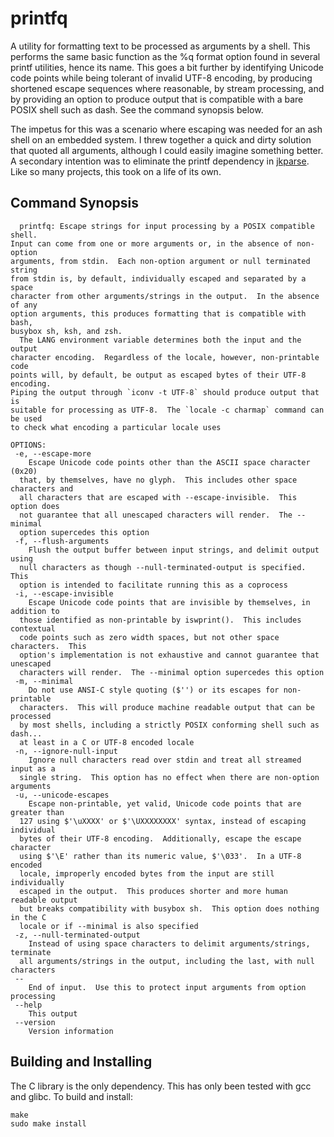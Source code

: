 printfq
=======

A utility for formatting text to be processed as arguments by a shell.
This performs the same basic function as the %q format option found in several
printf utilities, hence its name.  This goes a bit further by identifying
Unicode code points while being tolerant of invalid UTF-8 encoding, by
producing shortened escape sequences where reasonable, by stream processing,
and by providing an option to produce output that is compatible with a bare
POSIX shell such as dash.  See the command synopsis below.
  
The impetus for this was a scenario where escaping was needed for an ash shell
on an embedded system.  I threw together a quick and dirty solution that
quoted all arguments, although I could easily imagine something better.  A
secondary intention was to eliminate the printf dependency in
[jkparse](https://github.com/jacre8/jkparse).  Like so many projects, this
took on a life of its own.


Command Synopsis
----------------

	  printfq: Escape strings for input processing by a POSIX compatible shell.
	Input can come from one or more arguments or, in the absence of non-option
	arguments, from stdin.  Each non-option argument or null terminated string
	from stdin is, by default, individually escaped and separated by a space
	character from other arguments/strings in the output.  In the absence of any
	option arguments, this produces formatting that is compatible with bash,
	busybox sh, ksh, and zsh.
	  The LANG environment variable determines both the input and the output
	character encoding.  Regardless of the locale, however, non-printable code
	points will, by default, be output as escaped bytes of their UTF-8 encoding.
	Piping the output through `iconv -t UTF-8` should produce output that is
	suitable for processing as UTF-8.  The `locale -c charmap` command can be used
	to check what encoding a particular locale uses

	OPTIONS:
	 -e, --escape-more
	    Escape Unicode code points other than the ASCII space character (0x20)
	  that, by themselves, have no glyph.  This includes other space characters and
	  all characters that are escaped with --escape-invisible.  This option does
	  not guarantee that all unescaped characters will render.  The --minimal
	  option supercedes this option
	 -f, --flush-arguments
	    Flush the output buffer between input strings, and delimit output using
	  null characters as though --null-terminated-output is specified.  This
	  option is intended to facilitate running this as a coprocess
	 -i, --escape-invisible
	    Escape Unicode code points that are invisible by themselves, in addition to
	  those identified as non-printable by iswprint().  This includes contextual
	  code points such as zero width spaces, but not other space characters.  This
	  option's implementation is not exhaustive and cannot guarantee that unescaped
	  characters will render.  The --minimal option supercedes this option
	 -m, --minimal
	    Do not use ANSI-C style quoting ($'') or its escapes for non-printable
	  characters.  This will produce machine readable output that can be processed
	  by most shells, including a strictly POSIX conforming shell such as dash...
	  at least in a C or UTF-8 encoded locale
	 -n, --ignore-null-input
	    Ignore null characters read over stdin and treat all streamed input as a
	  single string.  This option has no effect when there are non-option arguments
	 -u, --unicode-escapes
	    Escape non-printable, yet valid, Unicode code points that are greater than
	  127 using $'\uXXXX' or $'\UXXXXXXXX' syntax, instead of escaping individual
	  bytes of their UTF-8 encoding.  Additionally, escape the escape character
	  using $'\E' rather than its numeric value, $'\033'.  In a UTF-8 encoded
	  locale, improperly encoded bytes from the input are still individually
	  escaped in the output.  This produces shorter and more human readable output
	  but breaks compatibility with busybox sh.  This option does nothing in the C
	  locale or if --minimal is also specified
	 -z, --null-terminated-output
	    Instead of using space characters to delimit arguments/strings, terminate
	  all arguments/strings in the output, including the last, with null characters
	 --
	    End of input.  Use this to protect input arguments from option processing
	 --help
	    This output
	 --version
	    Version information

Building and Installing
-----------------------

The C library is the only dependency.  This has only been tested with gcc and
glibc.  To build and install:  

	make
	sudo make install
